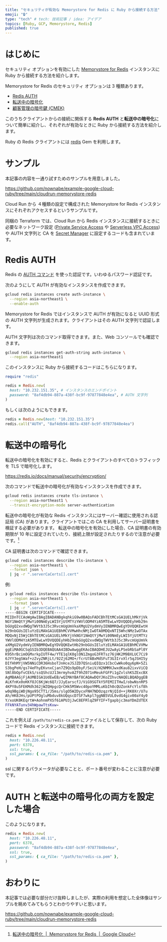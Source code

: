 ```yaml
---
title: "セキュリティが有効な Memorystore for Redis に Ruby から接続する方法"
emoji: "🔒"
type: "tech" # tech: 技術記事 / idea: アイデア
topics: [Ruby, GCP, Memorystore, Redis]
published: true
---
```


# はじめに

セキュリティ オプションを有効にした [Memorystore for Redis](https://cloud.google.com/memorystore/docs/redis/redis-overview?hl=ja) インスタンスに Ruby から接続する方法を紹介します。

Memorystore for Redis のセキュリティ オプションは 3 種類あります。

* [Redis AUTH](https://cloud.google.com/memorystore/docs/redis/auth-overview?hl=ja)
* [転送中の暗号化](https://cloud.google.com/memorystore/docs/redis/in-transit-encryption?hl=ja)
* [顧客管理の暗号鍵 (CMEK)](https://cloud.google.com/memorystore/docs/redis/cmek?hl=ja)

このうちクライアントからの接続に関係する **Redis AUTH** と**転送中の暗号化**について簡単に紹介し、それぞれが有効なときに Ruby から接続する方法を紹介します。

Ruby の Redis クライアントには [redis](https://github.com/redis/redis-rb) Gem を利用します。

# サンプル

本記事の内容を一通り試すためのサンプルを用意しました。

https://github.com/nownabe/example-google-cloud-ruby/tree/main/cloudrun-memorystore-redis

Cloud Run から ４種類の設定で構成された Memorystore for Redis インスタンスにそれぞれアクセスするというサンプルです。

同梱の Terraform では、Cloud Run から Redis インスタンスに接続するときに必要なネットワーク設定 ([Private Service Access](https://cloud.google.com/vpc/docs/configure-private-services-access?hl=ja) や [Serverless VPC Access](https://cloud.google.com/vpc/docs/configure-serverless-vpc-access?hl=ja)) や AUTH 文字列と CA を [Secret Manager](https://cloud.google.com/secret-manager?hl=ja) に設定するコードも含まれています。


# Redis AUTH

Redis の [AUTH コマンド](https://redis.io/commands/auth/) を使った認証です。いわゆるパスワード認証です。

次のようにして AUTH が有効なインスタンスを作成できます。

```sh
gcloud redis instances create auth-instance \
  --region asia-northeast1 \
  --enable-auth
```

Memorystore for Redis ではインスタンスで AUTH が有効になると UUID 形式の AUTH 文字列が生成されます。クライアントはその AUTH 文字列で認証します。

AUTH 文字列は次のコマンド取得できます。また、Web コンソールでも確認できます。

```sh
gcloud redis instances get-auth-string auth-instance \
  --region asia-northeast1 
```

このインスタンスに Ruby から接続するコードはこちらになります。

```ruby
require "redis"

redis = Redis.new(
  host: "10.232.151.35", # インスタンスのエンドポイント
  password: "8af4db94-887a-438f-bc9f-97877848e4ea", # AUTH 文字列
)
```

もしくは次のようにもできます。

```ruby
redis = Redis.new(host: "10.232.151.35")
redis.call("AUTH", "8af4db94-887a-438f-bc9f-97877848e4ea")
```

# 転送中の暗号化

転送中の暗号化を有効にすると、Redis とクライアントのすべてのトラフィックを TLS で暗号化します。

https://redis.io/docs/manual/security/encryption/

次のコマンドで転送中の暗号化が有効なインスタンスを作成できます。

```sh
gcloud redis instances create tls-instance \
  --region asia-northeast1 \
  --transit-encryption-mode server-authentication
```

転送中の暗号化が有効な Redis インスタンスにはサーバー確認に使用される認証局 (CA) があります。クライアントではこの CA を利用してサーバー証明書を検証する必要があります。
転送中の暗号化を有効にした場合、CA 証明書の有効期限が 10 年に設定されていたり、接続上限が設定されたりするので注意が必要です。[^1]

[^1]: [転送中の暗号化  |  Memorystore for Redis  |  Google Cloud](https://cloud.google.com/memorystore/docs/redis/in-transit-encryption?hl=ja)

CA 証明書は次のコマンドで確認できます。

```sh
gcloud redis instances describe tls-instance \
  --region asia-northeast1 \
  --format json \
  | jq -r ".serverCaCerts[].cert" 
```

例:

```sh
❯ gcloud redis instances describe tls-instance \
  --region asia-northeast1 \
  --format json \
  | jq -r ".serverCaCerts[].cert"
-----BEGIN CERTIFICATE-----
MIIDnTCCAoWgAwIBAgIBADANBgkqhkiG9w0BAQsFADCBhTEtMCsGA1UELhMkYjVk
NGY1NmQtYjMwYi00NmEyLWI5YjUtMTYzYWVlODM4YzA5MTEwLwYDVQQDEyhHb29n
bGUgQ2xvdWQgTWVtb3J5c3RvcmUgUmVkaXMgU2VydmVyIENBMRQwEgYDVQQKEwtH
b29nbGUsIEluYzELMAkGA1UEBhMCVVMwHhcNMjIwOTA0MDQxNTI5WhcNMzIwOTAx
MDQxNjI5WjCBhTEtMCsGA1UELhMkYjVkNGY1NmQtYjMwYi00NmEyLWI5YjUtMTYz
YWVlODM4YzA5MTEwLwYDVQQDEyhHb29nbGUgQ2xvdWQgTWVtb3J5c3RvcmUgUmVk
aXMgU2VydmVyIENBMRQwEgYDVQQKEwtHb29nbGUsIEluYzELMAkGA1UEBhMCVVMw
ggEiMA0GCSqGSIb3DQEBAQUAA4IBDwAwggEKAoIBAQDHEJU2wAyLPSebRbSaPl0Y
K95hrBcimOGMxrkpIUTF4w/YTE1qlK0glON1ZmgoG3FRTsz76jHK2M9BXLUC7Ci9
6JYY3egSWaf+zZvyZNRjLt/92Zj62MO+/fcrU7ABxMdSFuT3G3IrvXlr5qJSHI5y
DIfHhMYjVW5NNiCDR36HsboTJnHceJSJZD7QSniuQIQzx1CbcCwWko0qy6pN+5Zi
S3bgPeH/gs74eFhyEKvnxCjan7Z9Qs9pDbyF/SeiV/H2NMMXJwxdKau82ixvViCQ
SNl8bOpfvCEkS/ssQShcUJ13mrmyhvAZf9hZ071nMeukFGFPi1gZvlshKSZExcBX
AgMBAAGjFjAUMBIGA1UdEwEB/wQIMAYBAf8CAQAwDQYJKoZIhvcNAQELBQADggEB
ALKfnKx0oKKfOJC6KjWc6Q7/JJyEarscfJ/ViG9SGTkY5FEMIITHwI/obwNsnRP5
4KPY8u5FEKMdh362jWZQHpgcQrCHk5M5Wvc40poYMMLuKbIh0cQUZonkFcYlsf8h
w0q9BgiWDjNgo95CTT1/J5ms/slgO5W2DycxFNH7NDOzqzrNjQId++jRK0Xr/U7u
Ah/HK8JHs/pUPtPOgluMbduv8kUQqscD7SF7wkpl7ggNB5VUL0vdG4giv00aY4y0
Y/xoUK0KEqrtW+AohnmPXSf61APU3jJwC8EFRlqZ9FYIF+Tgapbjc3maYDmZdTEX
FFkNYATunv34hWpawTtsKvw=
-----END CERTIFICATE-----
```

これを例えば `/path/to/redis-ca.pem` にファイルとして保存して、次の Ruby コードで Redis インスタンスに接続できます。

```ruby
redis = Redis.new(
  host: "10.226.48.11",
  port: 6378,
  ssl: true,
  ssl_params: { ca_file: "/path/to/redis-ca.pem" },
)
```

ssl に関するパラメータが必要なことと、ポート番号が変わることに注意が必要です。

# AUTH と転送中の暗号化の両方を設定した場合

このようになります。

```ruby
redis = Redis.new(
  host: "10.226.48.11",
  port: 6378,
  password: "8af4db94-887a-438f-bc9f-97877848e4ea",
  ssl: true,
  ssl_params: { ca_file: "/path/to/redis-ca.pem" },
)
```

# おわりに

本記事では必要な部分だけ抜粋しましたが、実際の利用を想定した全体像はサンプルを眺めてみてもらうとわかりやすいと思います。

https://github.com/nownabe/example-google-cloud-ruby/tree/main/cloudrun-memorystore-redis
